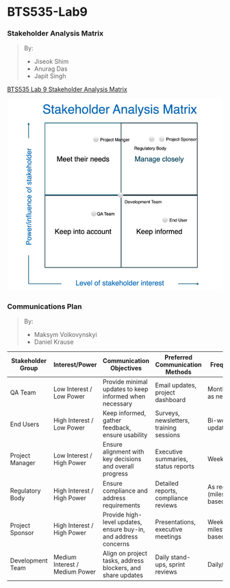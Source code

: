 # BTS535-Lab9

### Stakeholder Analysis Matrix

> By:
> - Jiseok Shim
> - Anurag Das
> - Japit Singh

[BTS535 Lab 9 Stakeholder Analysis Matrix](BTS535_Lab_9_Stakeholder_Analysis_Matrix.xlsx)

![alt text](Stakeholder_Analysis_Matrix.webp)

### Communications Plan

> By:
> - Maksym Volkovynskyi
> - Daniel Krause

| **Stakeholder Group**       | **Interest/Power**            | **Communication Objectives**                                    | **Preferred Communication Methods**          | **Frequency**          | **Responsible Party**     |
|------------------------------|-------------------------------|----------------------------------------------------------------|-----------------------------------------------|-------------------------|---------------------------|
| QA Team                     | Low Interest / Low Power      | Provide minimal updates to keep informed when necessary       | Email updates, project dashboard             | Monthly or as needed   | Project Manager           |
| End Users                   | High Interest / Low Power     | Keep informed, gather feedback, ensure usability               | Surveys, newsletters, training sessions      | Bi-weekly updates       | Business Analyst          |
| Project Manager             | Low Interest / High Power     | Ensure alignment with key decisions and overall progress       | Executive summaries, status reports          | Weekly                 | Team Leads                |
| Regulatory Body             | High Interest / High Power    | Ensure compliance and address requirements                     | Detailed reports, compliance reviews          | As required (milestone-based) | Compliance Officer      |
| Project Sponsor             | High Interest / High Power    | Provide high-level updates, ensure buy-in, and address concerns| Presentations, executive meetings            | Weekly or milestone-based | Project Manager         |
| Development Team            | Medium Interest / Medium Power| Align on project tasks, address blockers, and share updates    | Daily stand-ups, sprint reviews              | Daily/Weekly           | Scrum Master/Team Leads   |

